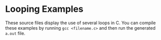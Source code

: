 # Looping Examples
These source files display the use of several loops in C. You can compile these
examples by running `gcc <filename.c>` and then run the generated `a.out` file.

